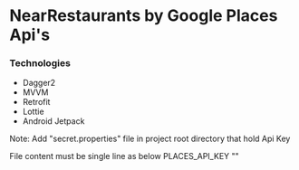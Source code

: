 # NearRestaurants by Google Places Api's

### Technologies ###

- Dagger2
- MVVM
- Retrofit
- Lottie
- Android Jetpack

Note: 
Add "secret.properties" file in project root directory that hold Api Key 

File content must be single line as below
PLACES_API_KEY "<your api key>"
